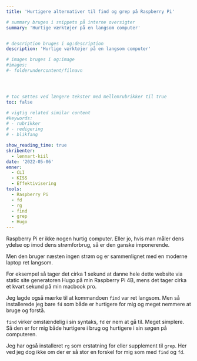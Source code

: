 ```yaml
---
title: 'Hurtigere alternativer til find og grep på Raspberry Pi'

# summary bruges i snippets på interne oversigter
summary: 'Hurtige værktøjer på en langsom computer'


# description bruges i og:description
description: 'Hurtige værktøjer på en langsom computer'

# images bruges i og:image
#images:
#- folderundercontent/filnavn




# toc sættes ved længere tekster med mellemrubrikker til true
toc: false

# vigtig related similar content
#keywords:
# - rubrikker
# - redigering
# - blikfang

show_reading_time: true
skribenter:
  - lennart-kiil
date: '2022-05-06'
emner:
  - CLI
  - KISS
  - Effektivisering
tools:
  - Raspberry Pi
  - fd
  - rg
  - find
  - grep
  - Hugo
---
```



Raspberry Pi er ikke nogen hurtig computer. Eller jo, hvis man måler dens ydelse op imod dens strømforbrug, så er den ganske imponerende.

Men den bruger næsten ingen strøm og er sammenlignet med en moderne laptop ret langsom.

For eksempel så tager det cirka 1 sekund at danne hele dette website via static site generatoren Hugo på min Raspberry Pi 4B, mens det tager cirka et kvart sekund på min macbook pro.

Jeg lagde også mærke til at kommandoen `find` var ret langsom. Men så installerede jeg bare `fd` som både er hurtigere for mig og meget nemmere at bruge og forstå.

`find` virker omstændelig i sin syntaks, `fd` er nem at gå til. Meget simplere. Så den er for mig både hurtigere i brug og hurtigere i sin søgen på computeren.

Jeg har også installeret `rg` som erstatning for eller supplement til `grep`. Her ved jeg dog ikke om der er så stor en forskel for mig som med `find` og `fd`.
